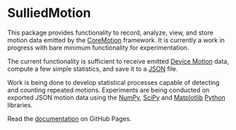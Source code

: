 # SulliedMotion

This package provides functionality to record, analyze, view, and store motion data emitted by the [CoreMotion](https://developer.apple.com/documentation/coremotion/) framework. It is currently a work in progress with bare minimum functionality for experimentation.

The current functionality is sufficient to receive emitted [Device Motion](https://developer.apple.com/documentation/coremotion/cmdevicemotion) data, compute a few simple statistics, and save it to a [JSON](https://www.json.org/json-en.html) file.

Work is being done to develop statistical processes capable of detecting and counting repeated motions. Experiments are being conducted on exported JSON motion data using the [NumPy](https://numpy.org/), [SciPy](https://scipy.org/) and [Matplotlib](https://matplotlib.org/) [Python](https://www.python.org/) libraries.

Read the [documentation](https://watsonkp.github.io/SulliedMotion/documentation/sulliedmotion/) on GitHub Pages.
